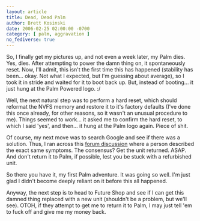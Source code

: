 ```yaml
---
layout: article
title: Dead, Dead Palm
author: Brett Kosinski
date: 2006-02-25 02:00:00 -0700
category: [ palm, aggravation ]
no_fediverse: true
---
```


So, I finally get my pictures up, and not even a week later, my Palm dies.  Yes, dies.  After attempting to power the damn thing on, it spontaneously reset.  Now, I'll admit, this isn't the first time this has happened (stability has been... okay.  Not what I expected, but I'm guessing about average), so I  took it in stride and waited for it to boot back up.  But, instead of booting... it just hung at the Palm Powered logo. :/

Well, the next natural step was to perform a hard reset, which should reformat the NVFS memory and restore it to it's factory defaults (I've done this once already, for other reasons, so it wasn't an unusual procedure to me).  Things seemed to work... it asked me to confirm the hard reset, to which I said 'yes', and then... it hung at the Palm logo again.  Piece of shit.

Of course, my next move was to search Google and see if there was a solution.  Thus, I ran across this [forum discussion](http://www.1src.com/forums/archive/index.php/t-99852.html) where a person described the exact same symptoms.  The consensus?  Get the unit returned.  ASAP.  And don't return it to Palm, if possible, lest you be stuck with a refurbished unit.

So there you have it, my first Palm adventure.  It was going so well.  I'm just glad I didn't become deeply reliant on it before this all happened.

Anyway, the next step is to head to Future Shop and see if I can get this damned thing replaced with a new unit (shouldn't be a problem, but we'll see).  OTOH, if they attempt to get me to return it to Palm, I may just tell 'em to fuck off and give me my money back.

